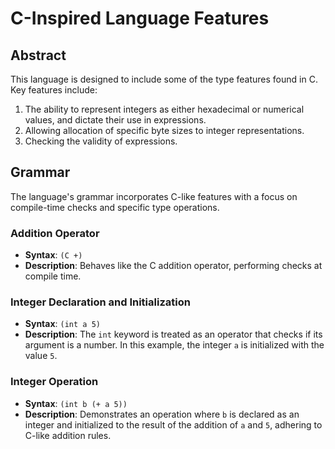 # C-Inspired Language Features

## Abstract

This language is designed to include some of the type features found in C. Key features include:

1. The ability to represent integers as either hexadecimal or numerical values, and dictate their use in expressions.
2. Allowing allocation of specific byte sizes to integer representations.
3. Checking the validity of expressions.

## Grammar

The language's grammar incorporates C-like features with a focus on compile-time checks and specific type operations.

### Addition Operator

- **Syntax**: `(C +)`
- **Description**: Behaves like the C addition operator, performing checks at compile time.

### Integer Declaration and Initialization

- **Syntax**: `(int a 5)`
- **Description**: The `int` keyword is treated as an operator that checks if its argument is a number. In this example, the integer `a` is initialized with the value `5`.

### Integer Operation

- **Syntax**: `(int b (+ a 5))`
- **Description**: Demonstrates an operation where `b` is declared as an integer and initialized to the result of the addition of `a` and `5`, adhering to C-like addition rules.
